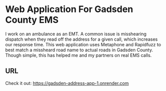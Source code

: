 # Web Application For Gadsden County EMS

I work on an ambulance as an EMT. A common issue is misshearing 
dispatch when they read off the address for a given call, which 
increases our response time. This web application uses Metaphone and Rapidfuzz 
to best match a missheard road name to actual roads in Gadsden County.
Though simple, this has helped me and my partners on real EMS calls.

## URL

Check it out: https://gadsden-address-app-1.onrender.com
